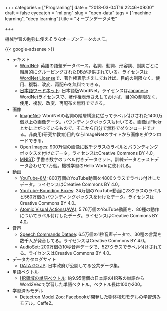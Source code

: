 +++
categories = ["Programing"]
date = "2018-03-04T16:22:46+09:00"
draft = false
eyecatch = "ml.png"
slug = "open-data"
tags = ["machine learning", "deep learning"]
title = "オープンデータメモ"

+++

機械学習の勉強に使えそうなオープンデータのメモ。

{{< google-adsense >}}

* テキスト
    * [WordNet](http://wordnet.princeton.edu/): 英語の語彙データベース。名詞、動詞、形容詞、副詞ごとに階層的にグルーピングされたDBが提供されている。ライセンスは[WordNet License](http://wordnet.princeton.edu/wordnet/license/)で、著作権表示さえしておけば、目的の制限なく、使用、複製、改変、再配布を無料でできる。
    * [日本語ワードネット](http://compling.hss.ntu.edu.sg/wnja/index.ja.html): 日本語版WordNet。ライセンスは[Japanese WordNetライセンス](http://compling.hss.ntu.edu.sg/wnja/license.txt)で、著作権表示さえしておけば、目的の制限なく、使用、複製、改変、再配布を無料でできる。
* 画像
    * [ImageNet](http://image-net.org/index): WordNetの名詞の階層構造に従ってラベル付けされた1400万個以上の画像データ。バウンディングボックスも付いてる。画像はFlickrとかに上がっているもので、そこから自分で無料でダウンロードできる。非商用(研究か教育)目的ならImageNetのサイトから画像をダウンロードできる。
    * [Open Images](https://github.com/openimages/dataset): 900万個の画像に数千クラスのラベルとバウンディングボックスを付けたデータ。ライセンスはCreative Commons BY 4.0。
    * [MNIST](http://yann.lecun.com/exdb/mnist/): 手書き数字のラベル付きデータセット。訓練データとテストデータ合わせて7万個。機械学習のHello Worldに使われる。
* 動画
    * [YouTube-8M](https://research.google.com/youtube8m/): 800万個のYouTube動画を4800クラスでラベル付けしたデータ。ライセンスはCreative Commons BY 4.0。
    * [YouTube-Bounding Boxes](https://research.google.com/youtube-bb/): 24万個のYouTube動画に23クラスのラベルと560万個のバウンディングボックスを付けたデータ。ライセンスはCreative Commons BY 4.0。
    * [Atomic Visual Actions(AVA)](https://research.google.com/ava/): 5.76万個のYouTube動画を、80種の動作についてラベル付けしたデータ。ライセンスはCreative Commons BY 4.0。
* 音声
    * [Speech Commands Datase](http://download.tensorflow.org/data/speech_commands_v0.01.tar.gz): 6.5万個の1秒音声データで、30種の言葉を数千人が発音してる。ライセンスはCreative Commons BY 4.0。
    * [AudioSet](https://research.google.com/audioset/): 200万個の10秒音声データで、527クラスでラベル付けされてる。ライセンスはCreative Commons BY 4.0。
* データカタログサイト
    * [DATA GO JP](http://www.data.go.jp/): 日本政府が公開してる公共データ集。
* 単語ベクトル
    * [HR領域の単語ベクトル](https://github.com/bizreach/ai/tree/master/word2vec): 約9.95億個の日本語のHR系の単語からWord2Vecで学習した単語ベクトル。ベクトル長は100か200。
* 学習済みモデル
    * [Detectron Model Zoo](https://github.com/facebookresearch/Detectron/blob/master/MODEL_ZOO.md): Facebookが開発した物体検知モデルの学習済みモデル。Caffe2。
